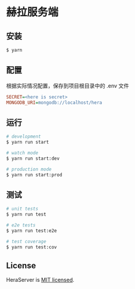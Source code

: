 # 赫拉服务端

## 安装

```bash
$ yarn
```

## 配置

根据实际情况配置，保存到项目根目录中的 .env 文件
```ini
SECRET=<here is secret>
MONGODB_URI=mongodb://localhost/hera
```

## 运行

```bash
# development
$ yarn run start

# watch mode
$ yarn run start:dev

# production mode
$ yarn run start:prod
```

## 测试

```bash
# unit tests
$ yarn run test

# e2e tests
$ yarn run test:e2e

# test coverage
$ yarn run test:cov
```

## License

  HeraServer is [MIT licensed](LICENSE).
